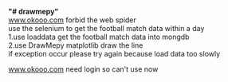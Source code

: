 **"# drawmepy"**        
www.okooo.com forbid the web spider   
use the selenium to get the football match data within a day    
1.use loaddata get the football match data into mongdb      
2.use DrawMepy matplotlib draw the line     
if exception occur please try again because load data too slowly


www.okooo.com need login so can't use now
